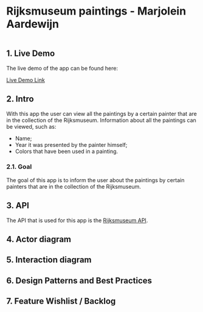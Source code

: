 # Rijksmuseum paintings - Marjolein Aardewijn

<image>

## 1. Live Demo

The live demo of the app can be found here:

[Live Demo Link](https://marjoleinaardewijn.github.io/web-app-from-scratch-1920/)

## 2. Intro

With this app the user can view all the paintings by a certain painter that are in the collection of the Rijksmuseum.
Information about all the paintings can be viewed, such as:
- Name;
- Year it was presented by the painter himself;
- Colors that have been used in a painting.

### 2.1. Goal

The goal of this app is to inform the user about the paintings by certain painters that are in the collection of the 
Rijksmuseum.

## 3. API

The API that is used for this app is the [Rijksmuseum API](https://data.rijksmuseum.nl/object-metadata/api/).

## 4. Actor diagram

## 5. Interaction diagram

## 6. Design Patterns and Best Practices

## 7. Feature Wishlist / Backlog
